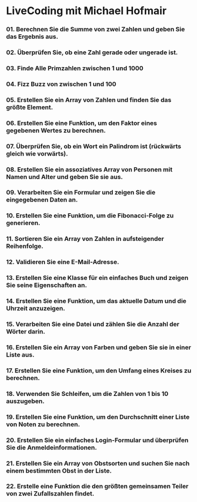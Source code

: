 # LiveCoding mit Michael Hofmair
### 01. Berechnen Sie die Summe von zwei Zahlen und geben Sie das Ergebnis aus.
### 02. Überprüfen Sie, ob eine Zahl gerade oder ungerade ist.
### 03. Finde Alle Primzahlen zwischen 1 und 1000
### 04. Fizz Buzz von zwischen 1 und 100
### 05. Erstellen Sie ein Array von Zahlen und finden Sie das größte Element.
### 06. Erstellen Sie eine Funktion, um den Faktor eines gegebenen Wertes zu berechnen.
### 07. Überprüfen Sie, ob ein Wort ein Palindrom ist (rückwärts gleich wie vorwärts).
### 08. Erstellen Sie ein assoziatives Array von Personen mit Namen und Alter und geben Sie sie aus.
### 09. Verarbeiten Sie ein Formular und zeigen Sie die eingegebenen Daten an.
### 10. Erstellen Sie eine Funktion, um die Fibonacci-Folge zu generieren.
### 11. Sortieren Sie ein Array von Zahlen in aufsteigender Reihenfolge.
### 12. Validieren Sie eine E-Mail-Adresse.
### 13. Erstellen Sie eine Klasse für ein einfaches Buch und zeigen Sie seine Eigenschaften an.
### 14. Erstellen Sie eine Funktion, um das aktuelle Datum und die Uhrzeit anzuzeigen.
### 15. Verarbeiten Sie eine Datei und zählen Sie die Anzahl der Wörter darin.
### 16. Erstellen Sie ein Array von Farben und geben Sie sie in einer Liste aus.
### 17. Erstellen Sie eine Funktion, um den Umfang eines Kreises zu berechnen.
### 18. Verwenden Sie Schleifen, um die Zahlen von 1 bis 10 auszugeben.
### 19. Erstellen Sie eine Funktion, um den Durchschnitt einer Liste von Noten zu berechnen.
### 20. Erstellen Sie ein einfaches Login-Formular und überprüfen Sie die Anmeldeinformationen.
### 21. Erstellen Sie ein Array von Obstsorten und suchen Sie nach einem bestimmten Obst in der Liste.
### 22. Erstelle eine Funktion die den größten gemeinsamen Teiler von zwei Zufallszahlen findet.
